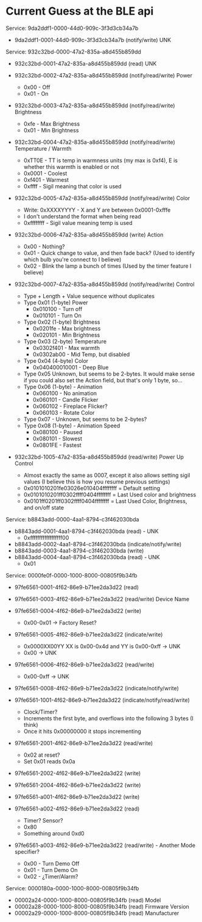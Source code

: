 # Current Guess at the BLE api
Service: 9da2ddf1-0000-44d0-909c-3f3d3cb34a7b
 - 9da2ddf1-0001-44d0-909c-3f3d3cb34a7b (notify/write) UNK

Service: 932c32bd-0000-47a2-835a-a8d455b859dd
 - 932c32bd-0001-47a2-835a-a8d455b859dd (read) UNK
 - 932c32bd-0002-47a2-835a-a8d455b859dd (notify/read/write) Power
	- 0x00 - Off
	- 0x01 - On
 - 932c32bd-0003-47a2-835a-a8d455b859dd (notify/read/write) Brightness
	- 0xfe - Max Brightness
	- 0x01 - Min Brightness
 - 932c32bd-0004-47a2-835a-a8d455b859dd (notify/read/write) Temperature / Warmth
	- 0xTT0E - TT is temp in warmness units (my max is 0xf4), E is whether this warmth is enabled or not
	- 0x0001 - Coolest
	- 0xf401 - Warmest
	- 0xffff - Sigil meaning that color is used
 - 932c32bd-0005-47a2-835a-a8d455b859dd (notify/read/write) Color
	- Write: 0xXXXXYYYY - X and Y are between 0x0001-0xfffe
	- I don't understand the format when being read
	- 0xffffffff - Sigil value meaning temp is used
 - 932c32bd-0006-47a2-835a-a8d455b859dd (write) Action
	- 0x00 - Nothing?
	- 0x01 - Quick change to value, and then fade back? (Used to identify which bulb you're connect to I believe)
	- 0x02 - Blink the lamp a bunch of times (Used by the timer feature I believe)
 - 932c32bd-0007-47a2-835a-a8d455b859dd (notify/read/write) Control
	- Type + Length + Value sequence without duplicates
	- Type 0x01 (1-byte) Power
		- 0x010100 - Turn off
		- 0x010101 - Turn On
	- Type 0x02 (1-byte) Brightness
		- 0x0201fe - Max brightness
		- 0x020101 - Min Brightness
	- Type 0x03 (2-byte) Temperature
		- 0x0302f401 - Max warmth
		- 0x0302ab00 - Mid Temp, but disabled
	- Type 0x04 (4-byte) Color
		- 0x040400010001 - Deep Blue
	- Type 0x05 Unknown, but seems to be 2-bytes.  It would make sense if you could also set the Action field, but that's only 1 byte, so...
	- Type 0x06 (1-byte) - Animation
		- 0x060100 - No animation
		- 0x060101 - Candle Flicker
		- 0x060102 - Fireplace Flicker?
		- 0x060103 - Rotate Color
	- Type 0x07 - Unknown, but seems to be 2-bytes?
	- Type 0x08 (1-byte) - Animation Speed
		- 0x080100 - Paused
		- 0x080101 - Slowest
		- 0x0801FE - Fastest

 - 932c32bd-1005-47a2-835a-a8d455b859dd (read/write) Power Up Control
	- Almost exactly the same as 0007, except it also allows setting sigil values (I believe this is how you resume previous settings)
	- 0x0101010201fe03026e010404ffffffff = Default setting
	- 0x0101010201ff0302ffff0404ffffffff = Last Used color and brightness
	- 0x0101ff0201ff0302ffff0404ffffffff = Last Used Color, Brightness, and on/off state

Service: b8843add-0000-4aa1-8794-c3f462030bda
 - b8843add-0001-4aa1-8794-c3f462030bda (read) - UNK
	- 0xffffffffffffffffff00
 - b8843add-0002-4aa1-8794-c3f462030bda (indicate/notify/write)
 - b8843add-0003-4aa1-8794-c3f462030bda (write)
 - b8843add-0004-4aa1-8794-c3f462030bda (read) - UNK
	- 0x01

Service: 0000fe0f-0000-1000-8000-00805f9b34fb
 - 97fe6561-0001-4f62-86e9-b71ee2da3d22 (read)
 - 97fe6561-0003-4f62-86e9-b71ee2da3d22 (read/write) Device Name
 - 97fe6561-0004-4f62-86e9-b71ee2da3d22 (write)
	- 0x00-0x01 -> Factory Reset?
 - 97fe6561-0005-4f62-86e9-b71ee2da3d22 (indicate/write)
	- 0x0000XX00YY XX is 0x00-0x4d and YY is 0x00-0xff -> UNK
	- 0x00 -> UNK
 - 97fe6561-0006-4f62-86e9-b71ee2da3d22 (read/write)
	- 0x00-0xff -> UNK
 - 97fe6561-0008-4f62-86e9-b71ee2da3d22 (indicate/notify/write)

 - 97fe6561-1001-4f62-86e9-b71ee2da3d22 (indicate/notify/read/write)
	- Clock/Timer?
	- Increments the first byte, and overflows into the following 3 bytes (I think)
	- Once it hits 0x00000000 it stops incrementing
- 97fe6561-2001-4f62-86e9-b71ee2da3d22 (read/write)
	- 0x02 at reset?
	- Set 0x01 reads 0x0a
 - 97fe6561-2002-4f62-86e9-b71ee2da3d22 (write)
 - 97fe6561-2004-4f62-86e9-b71ee2da3d22 (write)
 - 97fe6561-a001-4f62-86e9-b71ee2da3d22 (write)
 - 97fe6561-a002-4f62-86e9-b71ee2da3d22 (read)
	- Timer? Sensor?
	- 0x80
	- Something around 0xd0
 - 97fe6561-a003-4f62-86e9-b71ee2da3d22 (read/write) - Another Mode specifier?
	- 0x00 - Turn Demo Off
	- 0x01 - Turn Demo On
	- 0x02 - ¿Timer/Alarm?

Service: 0000180a-0000-1000-8000-00805f9b34fb
 - 00002a24-0000-1000-8000-00805f9b34fb (read) Model
 - 00002a28-0000-1000-8000-00805f9b34fb (read) Firmware Version
 - 00002a29-0000-1000-8000-00805f9b34fb (read) Manufacturer
